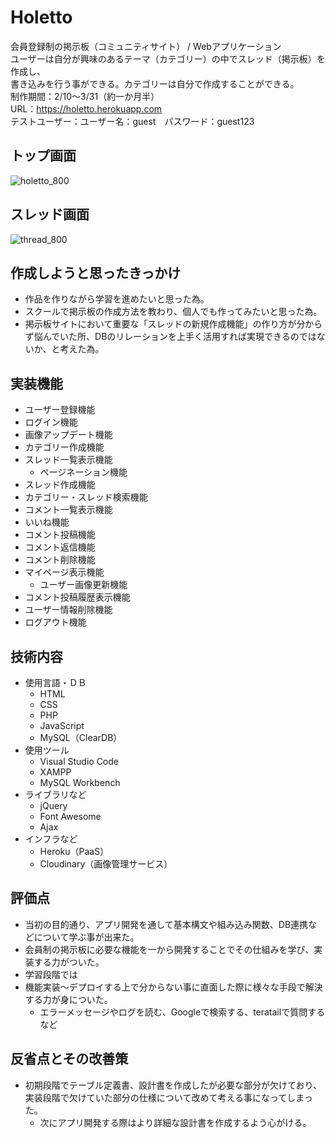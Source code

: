 # Holetto
会員登録制の掲示板（コミュニティサイト） / Webアプリケーション  
ユーザーは自分が興味のあるテーマ（カテゴリー）の中でスレッド（掲示板）を作成し、  
書き込みを行う事ができる。カテゴリーは自分で作成することができる。  
制作期間：2/10～3/31（約一か月半）  
URL：https://holetto.herokuapp.com  
テストユーザー：ユーザー名：guest　パスワード：guest123
## トップ画面
![holetto_800](https://user-images.githubusercontent.com/46701811/55288106-bc1ecb00-53ed-11e9-9d3d-4320d75f37e3.png)
## スレッド画面
![thread_800](https://user-images.githubusercontent.com/46701811/55288157-51ba5a80-53ee-11e9-92e9-94e0130d183a.png)
## 作成しようと思ったきっかけ
- 作品を作りながら学習を進めたいと思った為。
- スクールで掲示板の作成方法を教わり、個人でも作ってみたいと思った為。
- 掲示板サイトにおいて重要な「スレッドの新規作成機能」の作り方が分からず悩んでいた所、DBのリレーションを上手く活用すれば実現できるのではないか、と考えた為。 
## 実装機能
- ユーザー登録機能
- ログイン機能
- 画像アップデート機能
- カテゴリー作成機能
- スレッド一覧表示機能
  - ページネーション機能
- スレッド作成機能
- カテゴリー・スレッド検索機能
- コメント一覧表示機能
- いいね機能
- コメント投稿機能
- コメント返信機能
- コメント削除機能
- マイページ表示機能
   - ユーザー画像更新機能
- コメント投稿履歴表示機能
- ユーザー情報削除機能
- ログアウト機能
## 技術内容
- 使用言語・ＤＢ
  - HTML
  - CSS
  - PHP
  - JavaScript
  - MySQL（ClearDB）
- 使用ツール
  - Visual Studio Code
  - XAMPP
  - MySQL Workbench
- ライブラリなど
  - jQuery
  - Font Awesome
  - Ajax
- インフラなど
  - Heroku（PaaS）
  - Cloudinary（画像管理サービス）
## 評価点
- 当初の目的通り、アプリ開発を通して基本構文や組み込み関数、DB連携などについて学ぶ事が出来た。
- 会員制の掲示板に必要な機能を一から開発することでその仕組みを学び、実装する力がついた。
- 学習段階では
- 機能実装～デプロイする上で分からない事に直面した際に様々な手段で解決する力が身についた。
  - エラーメッセージやログを読む、Googleで検索する、teratailで質問するなど
## 反省点とその改善策
- 初期段階でテーブル定義書、設計書を作成したが必要な部分が欠けており、実装段階で欠けていた部分の仕様について改めて考える事になってしまった。
  - 次にアプリ開発する際はより詳細な設計書を作成するよう心がける。